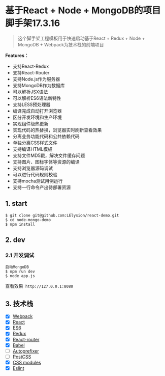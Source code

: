 # 基于React + Node + MongoDB的项目脚手架17.3.16

> 这个脚手架工程模板用于快速启动基于React + Redux + Node + MongoDB + Webpack为技术栈的前端项目

**Features：**

- 支持React-Redux
- 支持React-Router
- 支持Node.js作为服务器
- 支持MongoDB作为数据库
- 可以解析JSX语法
- 可以解析ES6语法新特性
- 支持LESS预处理器
- 编译完成自动打开浏览器
- 区分开发环境和生产环境
- 实现组件级热更新
- 实现代码的热替换，浏览器实时刷新查看效果
- 分离业务功能代码和公共依赖代码
- 单独分离CSS样式文件
- 支持编译HTML模板
- 支持文件MD5戳，解决文件缓存问题
- 支持图片、图标字体等资源的编译
- 支持浏览器源码调试
- 可以进行代码规则校验
- 支持mocha测试用例运行
- 支持一行命令产出待部署资源


## 1. start

```
$ git clone git@github.com:LElysion/react-demo.git
$ cd node-mongo-demo
$ npm install
```
## 2. dev
### 2.1 开发调试
```
启动MongoDB
$ npm run dev
$ node app.js
```

查看效果` http://127.0.0.1:8080`


## 3. 技术栈

- [x] [Webpack](https://webpack.github.io)
- [x] [React](https://facebook.github.io/react/)
- [x] [ES6](http://es6.ruanyifeng.com/)
- [x] [Redux](https://github.com/rackt/redux)
- [x] [React-router](https://github.com/rackt/react-router-redux)
- [x] [Babel](https://babeljs.io/)
- [ ] [Autoprefixer](https://github.com/postcss/autoprefixer)
- [ ] [PostCSS](https://github.com/postcss/postcss)
- [x] [CSS modules](https://github.com/outpunk/postcss-modules)
- [x] [Eslint](https://github.com/eslint/eslint)
